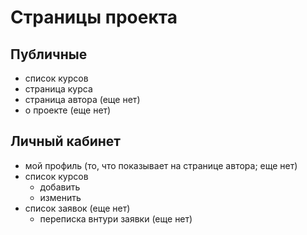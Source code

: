 
# Страницы проекта

## Публичные

* список курсов
* страница курса
* страница автора (еще нет)
* о проекте (еще нет)

## Личный кабинет

* мой профиль (то, что показывает на странице автора; еще нет)
* список курсов
  * добавить
  * изменить
* список заявок (еще нет)
  * переписка внтури заявки (еще нет)
